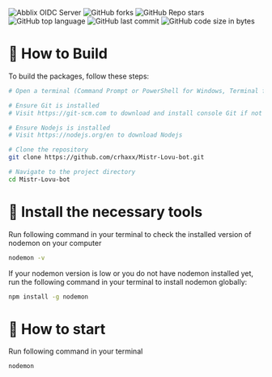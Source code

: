 ![Abblix OIDC Server](https://i.postimg.cc/mk9WjqJY/Mistr-Lovu-Bot-1.png)
![GitHub forks](https://img.shields.io/github/forks/crhaxx/Mistr-Lovu-bot)
![GitHub Repo stars](https://img.shields.io/github/stars/crhaxx/Mistr-Lovu-bot)
![GitHub top language](https://img.shields.io/github/languages/top/crhaxx/Mistr-Lovu-bot)
![GitHub last commit](https://img.shields.io/github/last-commit/crhaxx/Mistr-Lovu-bot)
![GitHub code size in bytes](https://img.shields.io/github/languages/code-size/crhaxx/Mistr-Lovu-bot)

# 📝 How to Build

To build the packages, follow these steps:

```bash
# Open a terminal (Command Prompt or PowerShell for Windows, Terminal for macOS or Linux)

# Ensure Git is installed
# Visit https://git-scm.com to download and install console Git if not already installed

# Ensure Nodejs is installed
# Visit https://nodejs.org/en to download Nodejs

# Clone the repository
git clone https://github.com/crhaxx/Mistr-Lovu-bot.git

# Navigate to the project directory
cd Mistr-Lovu-bot
```

# 📄 Install the necessary tools
Run following command in your terminal to check the installed version of nodemon on your computer
```bash
nodemon -v
```

If your nodemon version is low or you do not have nodemon installed yet, run the following command in your terminal to install nodemon globally:
```bash
npm install -g nodemon
```

# 🔑 How to start
Run following command in your terminal

```bash
nodemon
```
